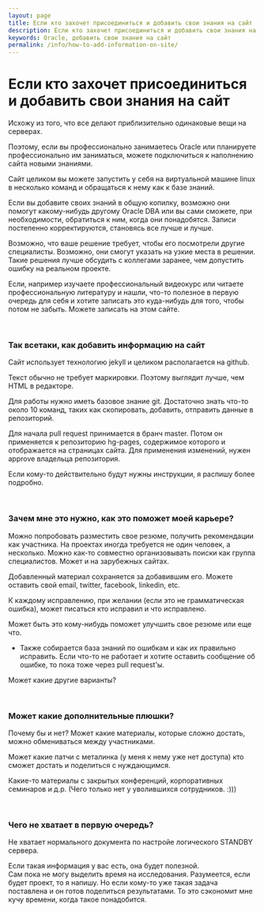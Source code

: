 ```yaml
---
layout: page
title: Если кто захочет присоединиться и добавить свои знания на сайт
description: Если кто захочет присоединиться и добавить свои знания на сайт
keywords: Oracle, добавить свои знания на сайт
permalink: /info/how-to-add-information-on-site/
---
```


# Если кто захочет присоединиться и добавить свои знания на сайт

Исхожу из того, что все делают приблизительно одинаковые вещи на серверах.

Поэтому, если вы профессионально занимаетесь Oracle или планируете профессионально им заниматься, можете подключиться к наполнению сайта новыми знаниями.

Сайт целиком вы можете запустить у себя на виртуальной машине linux в несколько команд и обращаться к нему как к базе знаний.

Если вы добавите своих знаний в общую копилку, возможно они помогут какому-нибудь другому Oracle DBA или вы сами сможете, при необходимости, обратиться к ним, когда они понадобятся.
Записи постепенно корректируются, становясь все лучше и лучше.

Возможно, что ваше решение требует, чтобы его посмотрели другие специалисты. Возможно, они смогут указать на узкие места в решении. Такие решения лучше обсудить с коллегами заранее, чем допустить ошибку на реальном проекте.

Если, например изучаете профессиональный видеокурс или читаете профессиональную литературу и нашли, что-то полезное в первую очередь для себя и хотите записать это куда-нибудь для того, чтобы потом не забыть. Можете записать на этом сайте.

<br/>

### Так всетаки, как добавить информацию на сайт

Сайт использует технологию jekyll и целиком располагается на github.

Текст обычно не требует маркировки. Поэтому выглядит лучше, чем HTML в редакторе.

Для работы нужно иметь базовое знание git. Достаточно знать что-то около 10 команд, таких как скопировать, добавить, отправить данные в репозиторий.

Для начала pull request принимается в бранч master. Потом он применяется к репозиторию hg-pages, содержимое которого и отображается на страницах сайта. Для применения изменений, нужен approve владельца репозитория.

Если кому-то действительно будут нужны инструкции, я распишу более подробно.

<br/>

### Зачем мне это нужно, как это поможет моей карьере?

Можно попробовать разместить свое резюме, получить рекомендации как участника.
На проектах иногда требуется не один человек, а несколько. Можно как-то совместно организовывать поиски как группа специалистов. Может и на зарубежных сайтах.

Добавленный материал сохраняется за добавившим его. Можете оставить свой email, twitter, facebook, linkedin, etc.

К каждому исправлению, при желании (если это не грамматическая ошибка), может писаться кто исправил и что исправлено.

Может быть это кому-нибудь поможет улучшить свое резюме или еще что.

-   Также собирается база знаний по ошибкам и как их правильно исправить.
    Если что-то не работает и хотите оставить сообщение об ошибке, то пока тоже через pull request'ы.

Может какие другие варианты?

<br/>

### Может какие дополнительные плюшки?

Почему бы и нет? Может какие материалы, которые сложно достать, можно обмениваться между участниками.

Может какие патчи с металинка (у меня к нему уже нет доступа) кто сможет достать и поделиться с нуждающимся.

Какие-то материалы с закрытых конференций, корпоративных семинаров и д.р. (Чего только нет у уволившихся сотрудников. :)))

<br/>

### Чего не хватает в первую очередь?

Не хватает нормального документа по настройе логического STANDBY сервера.

Если такая информация у вас есть, она будет полезной.<br/>
Сам пока не могу выделить время на исследования. Разумеется, если будет проект, то я напишу. Но если кому-то уже такая задача поставлена и он готов поделиться результатами. То это сэкономит мне кучу времени, когда такое понадобится.
